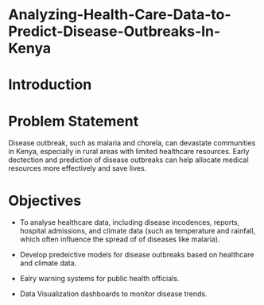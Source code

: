 # Analyzing-Health-Care-Data-to-Predict-Disease-Outbreaks-In-Kenya

# Introduction

# Problem Statement
Disease outbreak, such as malaria and chorela, can devastate communities in Kenya, especially in rural areas with limited healthcare resources. Early dectection and prediction of disease outbreaks can help allocate medical resources more effectively and save lives.

# Objectives
- To analyse healthcare data, including disease incodences, reports, hospital admissions, and climate data (such as temperature and rainfall, which often influence the spread of of diseases like malaria).

- Develop predeictive  models for disease outbreaks based on healthcare and climate data.

- Ealry warning systems for public health officials.

- Data Visualization dashboards to monitor disease trends.


 
